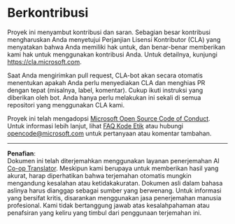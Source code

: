 <!--
CO_OP_TRANSLATOR_METADATA:
{
  "original_hash": "61aff2b3273d4ab66709493b43f91ca1",
  "translation_date": "2025-08-28T17:51:49+00:00",
  "source_file": "CONTRIBUTING.md",
  "language_code": "id"
}
-->
# Berkontribusi

Proyek ini menyambut kontribusi dan saran. Sebagian besar kontribusi mengharuskan Anda
menyetujui Perjanjian Lisensi Kontributor (CLA) yang menyatakan bahwa Anda memiliki hak untuk,
dan benar-benar memberikan kami hak untuk menggunakan kontribusi Anda. Untuk detailnya, kunjungi
https://cla.microsoft.com.

Saat Anda mengirimkan pull request, CLA-bot akan secara otomatis menentukan apakah Anda perlu
menyediakan CLA dan menghias PR dengan tepat (misalnya, label, komentar). Cukup ikuti
instruksi yang diberikan oleh bot. Anda hanya perlu melakukan ini sekali di semua repositori yang menggunakan CLA kami.

Proyek ini telah mengadopsi [Microsoft Open Source Code of Conduct](https://opensource.microsoft.com/codeofconduct/).
Untuk informasi lebih lanjut, lihat [FAQ Kode Etik](https://opensource.microsoft.com/codeofconduct/faq/)
atau hubungi [opencode@microsoft.com](mailto:opencode@microsoft.com) untuk pertanyaan atau komentar tambahan.

---

**Penafian**:  
Dokumen ini telah diterjemahkan menggunakan layanan penerjemahan AI [Co-op Translator](https://github.com/Azure/co-op-translator). Meskipun kami berupaya untuk memberikan hasil yang akurat, harap diperhatikan bahwa terjemahan otomatis mungkin mengandung kesalahan atau ketidakakuratan. Dokumen asli dalam bahasa aslinya harus dianggap sebagai sumber yang berwenang. Untuk informasi yang bersifat kritis, disarankan menggunakan jasa penerjemahan manusia profesional. Kami tidak bertanggung jawab atas kesalahpahaman atau penafsiran yang keliru yang timbul dari penggunaan terjemahan ini.